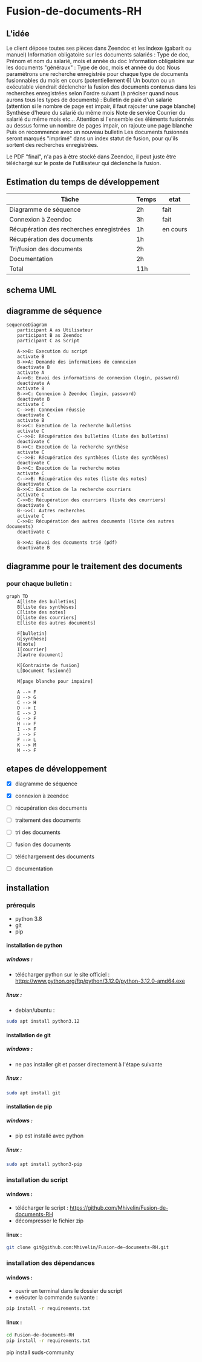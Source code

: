 # Fusion-de-documents-RH

## L'idée 

Le client dépose toutes ses pièces dans Zeendoc et les indexe (gabarit ou manuel)
Information obligatoire sur les documents salariés : Type de doc, Prénom et nom du salarié, mois et année du doc
Information obligatoire sur les documents "généraux" : Type de doc, mois et année du doc
Nous paramétrons une recherche enregistrée pour chaque type de documents fusionnables du mois en cours (potentiellement 6)
Un bouton ou un exécutable viendrait déclencher la fusion des documents contenus dans les recherches enregistrées selon l'ordre suivant (à préciser quand nous aurons tous les types de documents) :
Bulletin de paie d'un salarié (attention si le nombre de page est impair, il faut rajouter une page blanche)
Synthèse d'heure du salarié du même mois
Note de service
Courrier du salarié du même mois
etc...
Attention si l'ensemble des éléments fusionnés au dessus forme un nombre de pages impair, on rajoute une page blanche
Puis on recommence avec un nouveau bulletin
Les documents fusionnés seront marqués "imprimé" dans un index statut de fusion, pour qu'ils sortent des recherches enregistrées.

Le PDF "final", n'a pas à être stocké dans Zeendoc, il peut juste être téléchargé sur le poste de l'utilisateur qui déclenche la fusion.


## Estimation du temps de développement

| Tâche                                    | Temps | etat     |
| ---------------------------------------- | ----- | -------- |
| Diagramme de séquence                    | 2h    | fait     |
| Connexion à Zeendoc                      | 3h    | fait     |
| Récupération des recherches enregistrées | 1h    | en cours |
| Récupération des documents               | 1h    |          |
| Tri/fusion des documents                 | 2h    |          |
| Documentation                            | 2h    |          |
| Total                                    | 11h   |          |









## schema UML

## diagramme de séquence

```mermaid
sequenceDiagram
    participant A as Utilisateur
    participant B as Zeendoc
    participant C as Script

    A->>B: Execution du script
    activate B
    B->>A: Demande des informations de connexion
    deactivate B
    activate A
    A->>B: Envoi des informations de connexion (login, password)
    deactivate A
    activate B
    B->>C: Connexion à Zeendoc (login, password)
    deactivate B
    activate C
    C-->>B: Connexion réussie 
    deactivate C
    activate B
    B->>C: Execution de la recherche bulletins 
    activate C
    C-->>B: Récupération des bulletins (liste des bulletins)
    deactivate C
    B->>C: Execution de la recherche synthèse
    activate C
    C-->>B: Récupération des synthèses (liste des synthèses)
    deactivate C
    B->>C: Execution de la recherche notes
    activate C
    C-->>B: Récupération des notes (liste des notes)
    deactivate C
    B->>C: Execution de la recherche courriers
    activate C
    C->>B: Récupération des courriers (liste des courriers)
    deactivate C
    B-->>C: Autres recherches
    activate C
    C->>B: Récupération des autres documents (liste des autres documents)
    deactivate C
    
    B->>A: Envoi des documents trié (pdf)
    deactivate B

```

## diagramme pour le traitement des documents

### pour chaque bulletin :


```mermaid
graph TD
    A[liste des bulletins]
    B[liste des synthèses]
    C[liste des notes]
    D[liste des courriers]
    E[liste des autres documents]

    F[bulletin]
    G[synthèse]
    H[note]
    I[courrier]
    J[autre document]

    K[Contrainte de fusion]
    L[Document fusionné]

    M[page blanche pour impaire]

    A --> F
    B --> G
    C --> H
    D --> I
    E --> J
    G --> F
    H --> F
    I --> F
    J --> F
    F --> L
    K --> M
    M --> F
```



## etapes de développement

- [x] diagramme de séquence
- [x] connexion à zeendoc
- [ ] récupération des documents
- [ ] traitement des documents
- [ ] tri des documents
- [ ] fusion des documents
- [ ] téléchargement des documents
- [ ] documentation



## installation

### prérequis

- python 3.8
- git
- pip

#### installation de python

##### windows :

- télécharger python sur le site officiel : https://www.python.org/ftp/python/3.12.0/python-3.12.0-amd64.exe

##### linux :

- debian/ubuntu : 
```bash
sudo apt install python3.12
```

#### installation de git

##### windows :

- ne pas installer git et passer directement à l'étape suivante

##### linux :

```bash
sudo apt install git
```

#### installation de pip

##### windows :

- pip est installé avec python

##### linux :

```bash
sudo apt install python3-pip
```

### installation du script

#### windows :

- télécharger le script : https://github.com/Mhivelin/Fusion-de-documents-RH
- décompresser le fichier zip

#### linux :

```bash
git clone git@github.com:Mhivelin/Fusion-de-documents-RH.git
```

### installation des dépendances

#### windows :

- ouvrir un terminal dans le dossier du script
- exécuter la commande suivante :
```bash
pip install -r requirements.txt
```

#### linux :

```bash
cd Fusion-de-documents-RH
pip install -r requirements.txt
```





pip install suds-community
